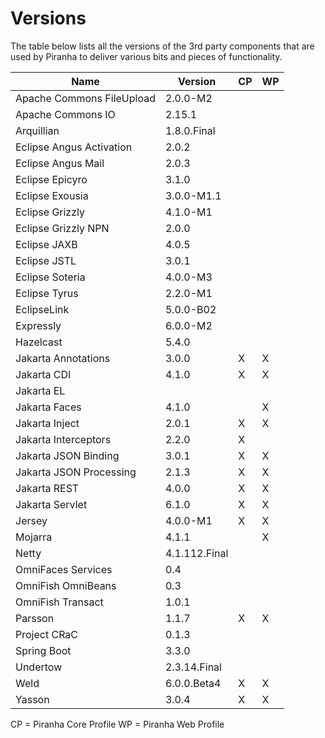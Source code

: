 # Versions

The table below lists all the versions of the 3rd party components that are
used by Piranha to deliver various bits and pieces of functionality.

| Name                      | Version       |  CP |  WP |
|---------------------------|---------------|-----|-----|
| Apache Commons FileUpload | 2.0.0-M2      |     |     |
| Apache Commons IO         | 2.15.1        |     |     |
| Arquillian                | 1.8.0.Final   |     |     |
| Eclipse Angus Activation  | 2.0.2         |     |     |
| Eclipse Angus Mail        | 2.0.3         |     |     |
| Eclipse Epicyro           | 3.1.0         |     |     |
| Eclipse Exousia           | 3.0.0-M1.1    |     |     |
| Eclipse Grizzly           | 4.1.0-M1      |     |     |
| Eclipse Grizzly NPN       | 2.0.0         |     |     |
| Eclipse JAXB              | 4.0.5         |     |     |
| Eclipse JSTL              | 3.0.1         |     |     |
| Eclipse Soteria           | 4.0.0-M3      |     |     |
| Eclipse Tyrus             | 2.2.0-M1      |     |     |
| EclipseLink               | 5.0.0-B02     |     |     |
| Expressly                 | 6.0.0-M2      |     |     |
| Hazelcast                 | 5.4.0         |     |     |
| Jakarta Annotations       | 3.0.0         |  X  |  X  |
| Jakarta CDI               | 4.1.0         |  X  |  X  |
| Jakarta EL                |               |     |     |
| Jakarta Faces             | 4.1.0         |     |  X  |
| Jakarta Inject            | 2.0.1         |  X  |  X  |
| Jakarta Interceptors      | 2.2.0         |  X  |
| Jakarta JSON Binding      | 3.0.1         |  X  |  X  |
| Jakarta JSON Processing   | 2.1.3         |  X  |  X  |
| Jakarta REST              | 4.0.0         |  X  |  X  |
| Jakarta Servlet           | 6.1.0         |  X  |  X  |
| Jersey                    | 4.0.0-M1      |  X  |  X  |
| Mojarra                   | 4.1.1         |     |  X  |
| Netty                     | 4.1.112.Final |     |     |
| OmniFaces Services        | 0.4           |     |     |
| OmniFish OmniBeans        | 0.3           |     |     |
| OmniFish Transact         | 1.0.1         |     |     |
| Parsson                   | 1.1.7         |  X  |  X  |
| Project CRaC              | 0.1.3         |     |     |
| Spring Boot               | 3.3.0         |     |     |
| Undertow                  | 2.3.14.Final  |     |     |
| Weld                      | 6.0.0.Beta4   |  X  |  X  |
| Yasson                    | 3.0.4         |  X  |  X  |

CP = Piranha Core Profile
WP = Piranha Web Profile
